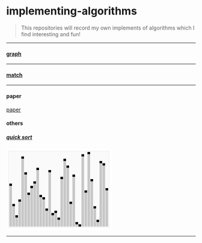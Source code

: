 # implementing-algorithms
> This repositories will record my own implements of algorithms which I find interesting and fun!

--------------------------------------------------

#### [graph](https://github.com/lturing/implementing-algorithms/tree/master/graph)


---------------

#### [match](https://github.com/lturing/implementing-algorithms/tree/master/match)

-------------

#### paper
[paper](https://github.com/lturing/implementing-algorithms/tree/master/paper)

#### others
##### [quick sort](https://github.com/lturing/implementing-algorithms/tree/master/others/quick_sort.py)
![](https://raw.githubusercontent.com/lturing/implementing-algorithms/master/photos/Sorting_quicksort_anim.gif)

---------------------

